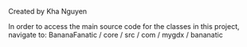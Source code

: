 Created by Kha Nguyen

In order to access the main source code for the classes in this project, navigate to: 
BananaFanatic / core / src / com / mygdx / bananatic
